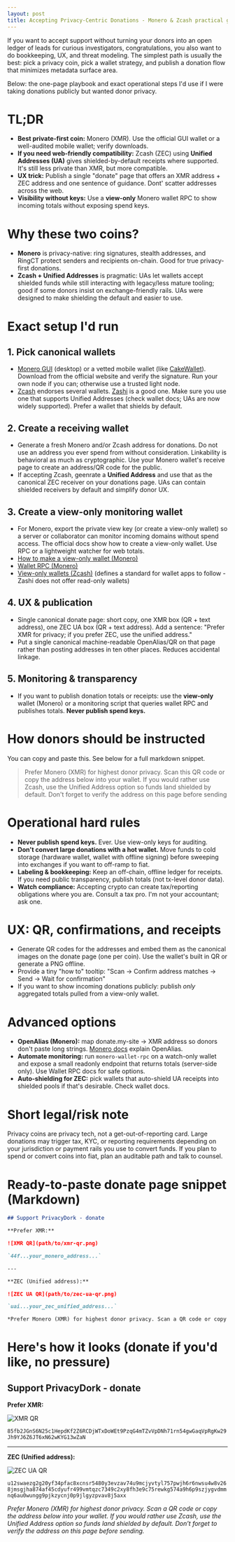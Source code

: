 ```yaml
---
layout: post
title: Accepting Privacy-Centric Donations - Monero & Zcash practical guide
---
```


If you want to accept support without turning your donors into an open ledger of leads for curious investigators, congratulations, you also want to do bookkeeping, UX, and threat modeling. The simplest path is usually the best: pick a privacy coin, pick a wallet strategy, and publish a donation flow that minimizes metadata surface area.

Below: the one-page playbook and exact operational steps I'd use if I were taking donations publicly but wanted donor privacy.

# TL;DR

- **Best private-first coin:** Monero (XMR). Use the official GUI wallet or a well-audited mobile wallet; verify downloads.
- **If you need web-friendly compatibility:** Zcash (ZEC) using **Unified Addresses (UA)** gives shielded-by-default receipts where supported. It's still less private than XMR, but more compatible.
- **UX trick:** Publish a single "donate" page that offers an XMR address + ZEC address and one sentence of guidance. Dont' scatter addresses across the web.
- **Visibility without keys:** Use a **view-only** Monero wallet RPC to show incoming totals without exposing spend keys.

# Why these two coins?

- **Monero** is privacy-native: ring signatures, stealth addresses, and RingCT protect senders and recipients on-chain. Good for true privacy-first donations.
- **Zcash + Unified Addresses** is pragmatic: UAs let wallets accept shielded funds while still interacting with legacy/less mature tooling; good if some donors insist on exchange-friendly rails. UAs were designed to make shielding the default and easier to use.

# Exact setup I'd run

## 1. Pick canonical wallets

- [Monero GUI](https://www.getmonero.org/downloads/) (desktop) or a vetted mobile wallet (like [CakeWallet](https://cakewallet.com/)). Download from the official website and verify the signature. Run your own node if you can; otherwise use a trusted light node.
- [Zcash](https://z.cash/ecosystem/?wallets=#tag-wallets) endorses several wallets. [Zashi](https://electriccoin.co/zashi/) is a good one. Make sure you use one that supports Unified Addresses (check wallet docs; UAs are now widely supported). Prefer a wallet that shields by default.

## 2. Create a receiving wallet

- Generate a fresh Monero and/or Zcash address for donations. Do not use an address you ever spend from without consideration. Linkability is behavioral as much as cryptographic. Use your Monero wallet's receive page to create an address/QR code for the public.
- If accepting Zcash, geenrate a **Unified Address** and use that as the canonical ZEC receiver on your donations page. UAs can contain shielded receivers by default and simplify donor UX.

## 3. Create a view-only monitoring wallet

- For Monero, export the private view key (or create a view-only wallet) so a server or collaborator can monitor incoming domains without spend access. The official docs show how to create a view-only wallet. Use RPC or a lightweight watcher for web totals.
- [How to make a view-only wallet (Monero)](https://www.getmonero.org/resources/user-guides/view_only.html)
- [Wallet RPC (Monero)](https://docs.getmonero.org/rpc-library/wallet-rpc/)
- [View-only wallets (Zcash)](https://zcash.readthedocs.io/en/latest/rtd_pages/ux_wallet_checklist.html) (defines a standard for wallet apps to follow - Zashi does not offer read-only wallets)

## 4. UX & publication

- Single canonical donate page: short copy, one XMR box (QR + text address), one ZEC UA box (QR + text address). Add a sentence: "Prefer XMR for privacy; if you prefer ZEC, use the unified address."
- Put a single canonical machine-readable OpenAlias/QR on that page rather than posting addresses in ten other places. Reduces accidental linkage.

## 5. Monitoring & transparency

- If you want to publish donation totals or receipts: use the **view-only** wallet (Monero) or a monitoring script that queries wallet RPC and publishes totals. **Never publish spend keys.**

# How donors should be instructed

You can copy and paste this. See below for a full markdown snippet.

> Prefer Monero (XMR) for highest donor privacy. Scan this QR code or copy the address below into your wallet. If you would rather use Zcash, use the Unified Address option so funds land shielded by default. Don't forget to verify the address on this page before sending

# Operational hard rules

- **Never publish spend keys.** Ever. Use view-only keys for auditing.
- **Don't convert large donations with a hot wallet.** Move funds to cold storage (hardware wallet, wallet with offline signing) before sweeping into exchanges if you want to off-ramp to fiat.
- **Labeling & bookkeeping:** Keep an off-chain, offline ledger for receipts. If you need public transparency, publish totals (not tx-level donor data).
- **Watch compliance:** Accepting crypto can create tax/reporting obligations where you are. Consult a tax pro. I'm not your accountant; ask one.

# UX: QR, confirmations, and receipts

- Generate QR codes for the addresses and embed them as the canonical images on the donate page (one per coin). Use the wallet's built in QR or generate a PNG offline.
- Provide a tiny "how to" tooltip: "Scan -> Confirm address matches -> Send -> Wait for confirmation"
- If you want to show incoming donations publicly: publish *only* aggregated totals pulled from a view-only wallet.

# Advanced options

- **OpenAlias (Monero):** map donate.my-site -> XMR address so donors don't paste long strings. [Monero docs](https://www.getmonero.org/resources/moneropedia/address.html) explain OpenAlias.
- **Automate monitoring:** run `monero-wallet-rpc` on a watch-only wallet and expose a small readonly endpoint that returns totals (server-side only). Use Wallet RPC docs for safe options.
- **Auto-shielding for ZEC:** pick wallets that auto-shield UA receipts into shielded pools if that's desirable. Check wallet docs.

# Short legal/risk note

Privacy coins are privacy tech, not a get-out-of-reporting card. Large donations may trigger tax, KYC, or reporting requirements depending on your jurisdiction or payment rails you use to convert funds. If you plan to spend or convert coins into fiat, plan an auditable path and talk to counsel.

# Ready-to-paste donate page snippet (Markdown)

```markdown
## Support PrivacyDork - donate

**Prefer XMR:**

![XMR QR](path/to/xmr-qr.png)

`44f...your_monero_address...`

---

**ZEC (Unified address):**

![ZEC UA QR](path/to/zec-ua-qr.png)

`uai...your_zec_unified_address...`

*Prefer Monero (XMR) for highest donor privacy. Scan a QR code or copy the address below into your wallet. If you would rather use Zcash, use the Unified Address option so funds land shielded by default. Don’t forget to verify the address on this page before sending.*
```

# Here's how it looks (donate if you'd like, no pressure)

## Support PrivacyDork - donate

**Prefer XMR:**

![XMR QR](/images/xmr-qr.png)

`85fb2JGnS6N25c1HepdKf2Z6RCDjWTxDoWEt9PzqG4mTZvVpDNh71rn54gwGaqVpRgKw29Jh9YJ6Z6JT6xN62wKYG13wZaN`

---

**ZEC (Unified address):**

![ZEC UA QR](/images/zec-ua-qr.png)

`u12swaezg2g20yf34pfac8xcnsr5480y3evzav74u9mcjyvtyl757pwjh6r6nwsu4w8v268jmsgjha874af45cdyufr499vmtqzc7349c2xy8fh3e9c75rewkg574a9h6p9szjygvdmmnq6au0wungg9pjkzycnj0p9jlgyzpvav8j5axx`

*Prefer Monero (XMR) for highest donor privacy. Scan a QR code or copy the address below into your wallet. If you would rather use Zcash, use the Unified Address option so funds land shielded by default. Don’t forget to verify the address on this page before sending.*
